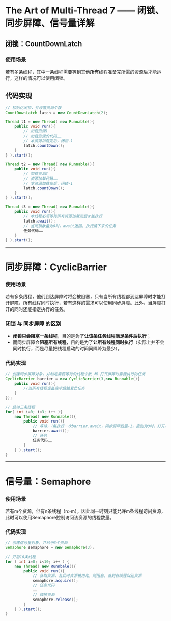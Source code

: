 # The Art of Multi-Thread 7 —— 闭锁、同步屏障、信号量详解


## 闭锁：CountDownLatch

### 使用场景

若有多条线程，其中一条线程需要等到其他**所有**线程准备完所需的资源后才能运行，这样的情况可以使用闭锁。

## 代码实现

```java
// 初始化闭锁，并设置资源个数
CountDownLatch latch = new CountDownLatch(2);

Thread t1 = new Thread( new Runnable(){
    public void run(){
        // 加载资源1
        // 加载资源的代码……
        // 本资源加载完后，闭锁-1
        latch.countDown();
    }
} ).start();

Thread t2 = new Thread( new Runnable(){
    public void run(){
        // 加载资源2
        // 资源加载代码……
        // 本资源加载完后，闭锁-1
        latch.countDown();
    }
} ).start();

Thread t3 = new Thread( new Runnable(){
    public void run(){
        // 本线程必须等待所有资源加载完后才能执行
        latch.await();
        // 当闭锁数量为0时，await返回，执行接下来的任务
        任务代码……
    }
} ).start();
```





******





# 同步屏障：CyclicBarrier

### 使用场景

若有多条线程，他们到达屏障时将会被阻塞，只有当所有线程都到达屏障时才能打开屏障，所有线程同时执行，若有这样的需求可以使用同步屏障。此外，当屏障打开的同时还能指定执行的任务。





### 闭锁 与 同步屏障 的区别

- **闭锁只会阻塞一条线程**，目的是**为了让该条任务线程满足条件后执行**；
- 而同步屏障会**阻塞所有线程**，目的是为了**让所有线程同时执行**（实际上并不会同时执行，而是尽量把线程启动的时间间隔降为最少）。



### 代码实现

```java
// 创建同步屏障对象，并制定需要等待的线程个数 和 打开屏障时需要执行的任务
CyclicBarrier barrier = new CyclicBarrier(3,new Runnable(){
    public void run(){
        //当所有线程准备完毕后触发此任务
    }
});

// 启动三条线程
for( int i=0; i<3; i++ ){
    new Thread( new Runnable(){
        public void run(){
            // 等待，（每执行一次barrier.await，同步屏障数量-1，直到为0时，打开屏障）
            barrier.await();
            // 任务
            任务代码……
        }
    } ).start();
}
```





******





# 信号量：Semaphore



### 使用场景

若有m个资源，但有n条线程（n>m），因此同一时刻只能允许m条线程访问资源，此时可以使用Semaphore控制访问该资源的线程数量。





### 代码实现

```java
// 创建信号量对象，并给予3个资源
Semaphore semaphore = new Semaphore(3);

// 开启10条线程
for ( int i=0; i<10; i++ ) {
    new Thread( new Runnbale(){
        public void run(){
            // 获取资源，若此时资源被用光，则阻塞，直到有线程归还资源
            semaphore.acquire();
            // 任务代码
            ……
            // 释放资源
            semaphore.release();
        }
    } ).start();
}
```































